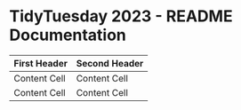 # TidyTuesday 2023 - README Documentation

| First Header  | Second Header |
| ------------- | ------------- |
| Content Cell  | Content Cell  |
| Content Cell  | Content Cell  |
